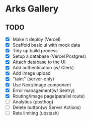 # Arks Gallery

## TODO

- [x] Make it deploy (Vercel)
- [x] Scaffold basic ui with mock data
- [x] Tidy up build process
- [x] Setup a database (Vercel Postgres)
- [x] Attach database to the UI
- [x] Add authentication (w/ Clerk)
- [x] Add image upload
- [x] "taint" (server-only)
- [x] Use Next/Image component
- [x] Error management(w/ Sentry)
- [x] Routing/image page(parallel route)
- [ ] Analytics (posthog)
- [ ] Delete button(w/ Server Actions)
- [ ] Rate limiting (upstash)
